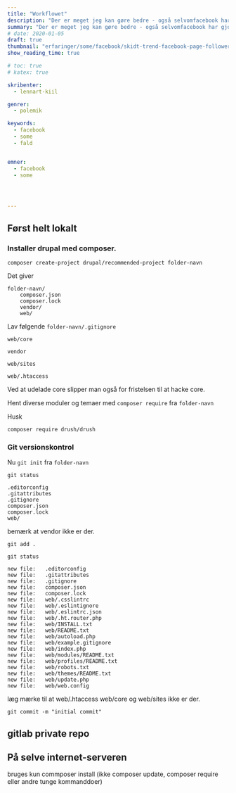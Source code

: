 ```yaml
---
title: "Workflowet"
description: "Der er meget jeg kan gøre bedre - også selvomfacebook har gjort det sværere"
summary: "Der er meget jeg kan gøre bedre - også selvomfacebook har gjort det sværere"
# date: 2020-01-05
draft: true
thumbnail: "erfaringer/some/facebook/skidt-trend-facebook-page-followers.png"
show_reading_time: true

# toc: true
# katex: true

skribenter:
  - lennart-kiil

genrer:
  - polemik

keywords:
  - facebook
  - some
  - fald


emner:
  - facebook
  - some




---
```


## Først helt lokalt

### Installer drupal med composer.

```
composer create-project drupal/recommended-project folder-navn

```
Det giver
```
folder-navn/
    composer.json
    composer.lock
    vendor/
    web/
```

Lav følgende `folder-navn/.gitignore`

```
web/core

vendor

web/sites

web/.htaccess
```

Ved at udelade core slipper man også for fristelsen til at hacke core.

Hent diverse moduler og temaer med `composer require` fra `folder-navn`

Husk

```
composer require drush/drush
```


### Git versionskontrol

Nu `git init` fra `folder-navn`



`git status`

```
.editorconfig
.gitattributes
.gitignore
composer.json
composer.lock
web/
```
bemærk at vendor ikke er der.

`git add .`

`git status`

```
new file:   .editorconfig
new file:   .gitattributes
new file:   .gitignore
new file:   composer.json
new file:   composer.lock
new file:   web/.csslintrc
new file:   web/.eslintignore
new file:   web/.eslintrc.json
new file:   web/.ht.router.php
new file:   web/INSTALL.txt
new file:   web/README.txt
new file:   web/autoload.php
new file:   web/example.gitignore
new file:   web/index.php
new file:   web/modules/README.txt
new file:   web/profiles/README.txt
new file:   web/robots.txt
new file:   web/themes/README.txt
new file:   web/update.php
new file:   web/web.config
```
læg mærke til at web/.htaccess  web/core og web/sites  ikke er der.

`git commit -m "initial commit"`

## gitlab private repo


## På selve internet-serveren

 bruges kun commposer install (ikke composer update, composer require eller andre tunge kommanddoer)
